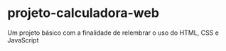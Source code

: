 # projeto-calculadora-web
Um projeto básico com a finalidade de relembrar o uso do HTML, CSS e JavaScript

